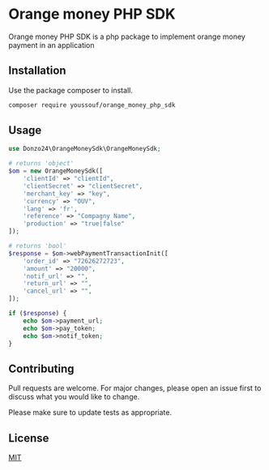 # Orange money PHP SDK

Orange money PHP SDK is a php package to implement orange money payment in an application

## Installation

Use the package composer to install.

```bash
composer require youssouf/orange_money_php_sdk
```

## Usage

```php
use Donzo24\OrangeMoneySdk\OrangeMoneySdk;

# returns 'object'
$om = new OrangeMoneySdk([
	'clientId' => "clientId",
	'clientSecret' => "clientSecret",
	'merchant_key' => "key",
	'currency' => "OUV",
	'lang' => 'fr',
	'reference' => "Compagny Name",
	'production' => "true|false"
]);

# returns 'bool'
$response = $om->webPaymentTransactionInit([
	'order_id' => "72626272723", 
	'amount' => "20000", 
	'notif_url' => "", 
	'return_url' => "",
	'cancel_url' => "",
]);

if ($response) {
	echo $om->payment_url;
	echo $om->pay_token;
	echo $om->notif_token;
}
```

## Contributing
Pull requests are welcome. For major changes, please open an issue first to discuss what you would like to change.

Please make sure to update tests as appropriate.

## License
[MIT](https://choosealicense.com/licenses/mit/)